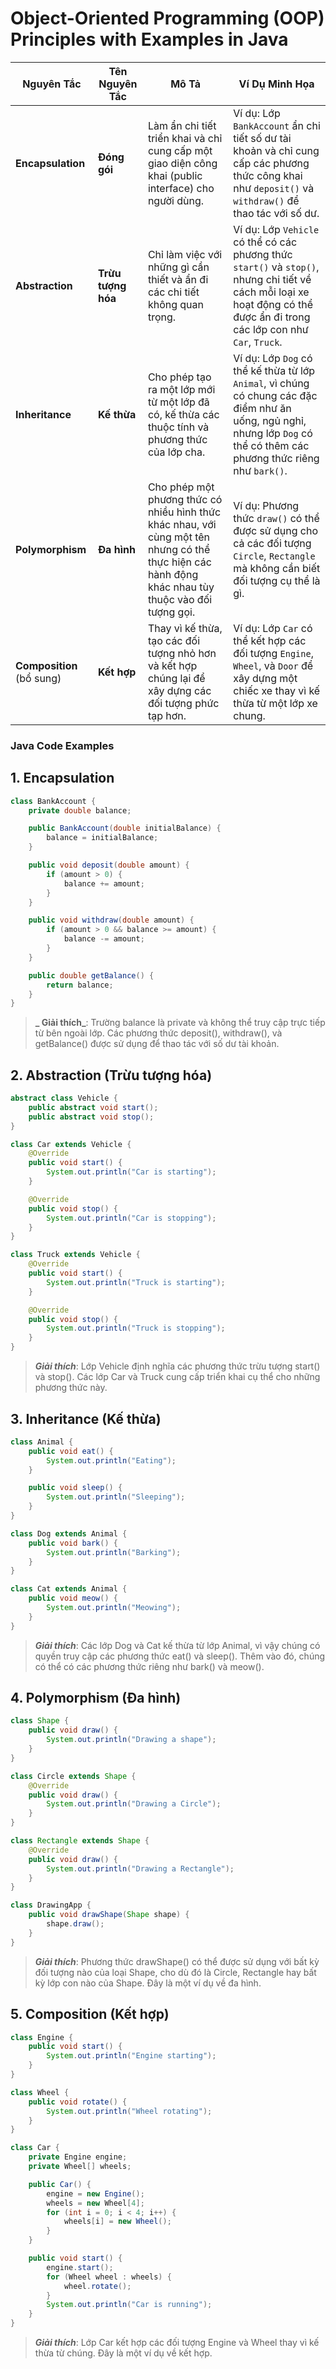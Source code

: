 # Object-Oriented Programming (OOP) Principles with Examples in Java

| **Nguyên Tắc**            | **Tên Nguyên Tắc** | **Mô Tả**                                                                                                                                           | **Ví Dụ Minh Họa**                                                                                                                                                         |
| ------------------------- | ------------------ | --------------------------------------------------------------------------------------------------------------------------------------------------- | -------------------------------------------------------------------------------------------------------------------------------------------------------------------------- |
| **Encapsulation**         | **Đóng gói**       | Làm ẩn chi tiết triển khai và chỉ cung cấp một giao diện công khai (public interface) cho người dùng.                                               | Ví dụ: Lớp `BankAccount` ẩn chi tiết số dư tài khoản và chỉ cung cấp các phương thức công khai như `deposit()` và `withdraw()` để thao tác với số dư.                      |
| **Abstraction**           | **Trừu tượng hóa** | Chỉ làm việc với những gì cần thiết và ẩn đi các chi tiết không quan trọng.                                                                         | Ví dụ: Lớp `Vehicle` có thể có các phương thức `start()` và `stop()`, nhưng chi tiết về cách mỗi loại xe hoạt động có thể được ẩn đi trong các lớp con như `Car`, `Truck`. |
| **Inheritance**           | **Kế thừa**        | Cho phép tạo ra một lớp mới từ một lớp đã có, kế thừa các thuộc tính và phương thức của lớp cha.                                                    | Ví dụ: Lớp `Dog` có thể kế thừa từ lớp `Animal`, vì chúng có chung các đặc điểm như ăn uống, ngủ nghỉ, nhưng lớp `Dog` có thể có thêm các phương thức riêng như `bark()`.  |
| **Polymorphism**          | **Đa hình**        | Cho phép một phương thức có nhiều hình thức khác nhau, với cùng một tên nhưng có thể thực hiện các hành động khác nhau tùy thuộc vào đối tượng gọi. | Ví dụ: Phương thức `draw()` có thể được sử dụng cho cả các đối tượng `Circle`, `Rectangle` mà không cần biết đối tượng cụ thể là gì.                                       |
| **Composition** (bổ sung) | **Kết hợp**        | Thay vì kế thừa, tạo các đối tượng nhỏ hơn và kết hợp chúng lại để xây dựng các đối tượng phức tạp hơn.                                             | Ví dụ: Lớp `Car` có thể kết hợp các đối tượng `Engine`, `Wheel`, và `Door` để xây dựng một chiếc xe thay vì kế thừa từ một lớp xe chung.                                   |

### Java Code Examples

## 1. **Encapsulation**

```java
class BankAccount {
    private double balance;

    public BankAccount(double initialBalance) {
        balance = initialBalance;
    }

    public void deposit(double amount) {
        if (amount > 0) {
            balance += amount;
        }
    }

    public void withdraw(double amount) {
        if (amount > 0 && balance >= amount) {
            balance -= amount;
        }
    }

    public double getBalance() {
        return balance;
    }
}
```

> **_ Giải thích_**: Trường balance là private và không thể truy cập trực tiếp từ bên ngoài lớp. Các phương thức deposit(), withdraw(), và getBalance() được sử dụng để thao tác với số dư tài khoản.

## 2. Abstraction (Trừu tượng hóa)

```java
abstract class Vehicle {
    public abstract void start();
    public abstract void stop();
}

class Car extends Vehicle {
    @Override
    public void start() {
        System.out.println("Car is starting");
    }

    @Override
    public void stop() {
        System.out.println("Car is stopping");
    }
}

class Truck extends Vehicle {
    @Override
    public void start() {
        System.out.println("Truck is starting");
    }

    @Override
    public void stop() {
        System.out.println("Truck is stopping");
    }
}
```

> **_Giải thích_**: Lớp Vehicle định nghĩa các phương thức trừu tượng start() và stop(). Các lớp Car và Truck cung cấp triển khai cụ thể cho những phương thức này.

## 3. Inheritance (Kế thừa)

```java
class Animal {
    public void eat() {
        System.out.println("Eating");
    }

    public void sleep() {
        System.out.println("Sleeping");
    }
}

class Dog extends Animal {
    public void bark() {
        System.out.println("Barking");
    }
}

class Cat extends Animal {
    public void meow() {
        System.out.println("Meowing");
    }
}
```

> **_Giải thích_**: Các lớp Dog và Cat kế thừa từ lớp Animal, vì vậy chúng có quyền truy cập các phương thức eat() và sleep(). Thêm vào đó, chúng có thể có các phương thức riêng như bark() và meow().

## 4. Polymorphism (Đa hình)

```java
class Shape {
    public void draw() {
        System.out.println("Drawing a shape");
    }
}

class Circle extends Shape {
    @Override
    public void draw() {
        System.out.println("Drawing a Circle");
    }
}

class Rectangle extends Shape {
    @Override
    public void draw() {
        System.out.println("Drawing a Rectangle");
    }
}

class DrawingApp {
    public void drawShape(Shape shape) {
        shape.draw();
    }
}
```

> **_Giải thích_**: Phương thức drawShape() có thể được sử dụng với bất kỳ đối tượng nào của loại Shape, cho dù đó là Circle, Rectangle hay bất kỳ lớp con nào của Shape. Đây là một ví dụ về đa hình.

## 5. Composition (Kết hợp)

```java
class Engine {
    public void start() {
        System.out.println("Engine starting");
    }
}

class Wheel {
    public void rotate() {
        System.out.println("Wheel rotating");
    }
}

class Car {
    private Engine engine;
    private Wheel[] wheels;

    public Car() {
        engine = new Engine();
        wheels = new Wheel[4];
        for (int i = 0; i < 4; i++) {
            wheels[i] = new Wheel();
        }
    }

    public void start() {
        engine.start();
        for (Wheel wheel : wheels) {
            wheel.rotate();
        }
        System.out.println("Car is running");
    }
}
```

> **_Giải thích_**: Lớp Car kết hợp các đối tượng Engine và Wheel thay vì kế thừa từ chúng. Đây là một ví dụ về kết hợp.
